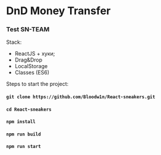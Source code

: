 # DnD Money Transfer
### Test SN-TEAM

Stack:
- ReactJS + хуки;
- Drag&Drop
- LocalStorage
- Classes (ES6)

Steps to start the project:
#### `git clone https://github.com/Bloodw1n/React-sneakers.git`
#### `cd React-sneakers`
#### `npm install`
#### `npm run build`
#### `npm run start`
